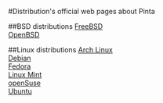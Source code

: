 #Distribution's official web pages about Pinta

##BSD distributions
[FreeBSD][1]<br>
[OpenBSD][2]

##Linux distributions
[Arch Linux][3]<br>
[Debian][4]<br>
[Fedora][5]<br>
[Linux Mint][6]<br>
[openSuse][7]<br>
[Ubuntu][8]

[1]: http://www.freshports.org/graphics/pinta/
[2]: http://openports.se/graphics/pinta
[3]: https://www.archlinux.org/packages/community/any/pinta/
[4]: https://packages.debian.org/search?searchon=names&keywords=pinta
[5]: https://apps.fedoraproject.org/packages/pinta
[6]: http://community.linuxmint.com/software/view/pinta
[7]: https://software.opensuse.org/package/pinta
[8]: https://apps.ubuntu.com/cat/search/?q=pinta&op=
